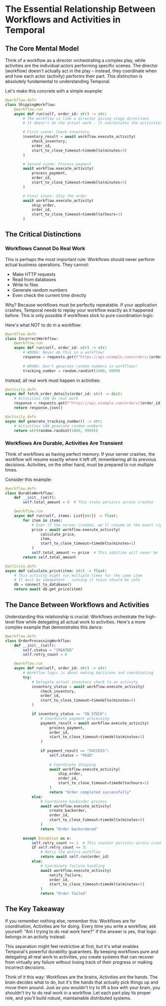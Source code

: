 # The Essential Relationship Between Workflows and Activities in Temporal

## The Core Mental Model

Think of a workflow as a director orchestrating a complex play, while activities are the individual actors performing specific scenes. The director (workflow) doesn't actually act in the play – instead, they coordinate when and how each actor (activity) performs their part. This distinction is absolutely fundamental to understanding Temporal.

Let's make this concrete with a simple example:

```python
@workflow.defn
class ShippingWorkflow:
    @workflow.run
    async def run(self, order_id: str) -> str:
        # The workflow is like a director giving stage directions
        # It doesn't do the actual work - it coordinates the activities

        # First scene: Check inventory
        inventory_result = await workflow.execute_activity(
            check_inventory,
            order_id,
            start_to_close_timeout=timedelta(minutes=5)
        )

        # Second scene: Process payment
        await workflow.execute_activity(
            process_payment,
            order_id,
            start_to_close_timeout=timedelta(minutes=5)
        )

        # Final scene: Ship the order
        await workflow.execute_activity(
            ship_order,
            order_id,
            start_to_close_timeout=timedelta(hours=1)
        )
```

## The Critical Distinctions

### Workflows Cannot Do Real Work

This is perhaps the most important rule: Workflows should never perform actual business operations. They cannot:
- Make HTTP requests
- Read from databases
- Write to files
- Generate random numbers
- Even check the current time directly

Why? Because workflows must be perfectly repeatable. If your application crashes, Temporal needs to replay your workflow exactly as it happened before. This is only possible if workflows stick to pure coordination logic.

Here's what NOT to do in a workflow:

```python
@workflow.defn
class IncorrectWorkflow:
    @workflow.run
    async def run(self, order_id: str) -> str:
        # WRONG: Never do this in a workflow!
        response = requests.get(f"https://api.example.com/orders/{order_id}")
        
        # WRONG: Don't generate random numbers in workflows!
        tracking_number = random.randint(1000, 9999)
```

Instead, all real work must happen in activities:

```python
@activity.defn
async def fetch_order_details(order_id: str) -> dict:
    # Activities CAN do real work
    response = requests.get(f"https://api.example.com/orders/{order_id}")
    return response.json()

@activity.defn
async def generate_tracking_number() -> str:
    # Activities CAN generate random numbers
    return str(random.randint(1000, 9999))
```

### Workflows Are Durable, Activities Are Transient

Think of workflows as having perfect memory. If your server crashes, the workflow will resume exactly where it left off, remembering all its previous decisions. Activities, on the other hand, must be prepared to run multiple times.

Consider this example:

```python
@workflow.defn
class DurableWorkflow:
    def __init__(self):
        self.total_amount = 0  # This state persists across crashes

    @workflow.run
    async def run(self, items: List[str]) -> float:
        for item in items:
            # Even if the server crashes, we'll resume at the exact right item
            price = await workflow.execute_activity(
                calculate_price,
                item,
                start_to_close_timeout=timedelta(minutes=1)
            )
            self.total_amount += price  # This addition will never be lost
        return self.total_amount

@activity.defn
async def calculate_price(item: str) -> float:
    # This activity might run multiple times for the same item
    # It must be idempotent - running it twice should be safe
    db = connect_to_database()
    return await db.get_price(item)
```

## The Dance Between Workflows and Activities

Understanding this relationship is crucial: Workflows orchestrate the high-level flow while delegating all actual work to activities. Here's a more complex example that demonstrates this dance:

```python
@workflow.defn
class OrderProcessingWorkflow:
    def __init__(self):
        self.status = "CREATED"
        self.retry_count = 0

    @workflow.run
    async def run(self, order_id: str) -> str:
        # Workflow logic is about making decisions and coordinating
        try:
            # Delegate actual inventory check to an activity
            inventory_status = await workflow.execute_activity(
                check_inventory,
                order_id,
                start_to_close_timeout=timedelta(minutes=5)
            )

            if inventory_status == "IN_STOCK":
                # Coordinate payment processing
                payment_result = await workflow.execute_activity(
                    process_payment,
                    order_id,
                    start_to_close_timeout=timedelta(minutes=5)
                )
                
                if payment_result == "SUCCESS":
                    self.status = "PAID"
                    
                    # Coordinate shipping
                    await workflow.execute_activity(
                        ship_order,
                        order_id,
                        start_to_close_timeout=timedelta(hours=1)
                    )
                    return "Order completed successfully"
            else:
                # Coordinate backorder process
                await workflow.execute_activity(
                    create_backorder,
                    order_id,
                    start_to_close_timeout=timedelta(minutes=5)
                )
                return "Order backordered"
                
        except Exception as e:
            self.retry_count += 1  # This counter persists across crashes
            if self.retry_count <= 3:
                # Retry the entire workflow
                return await self.run(order_id)
            else:
                # Coordinate failure handling
                await workflow.execute_activity(
                    notify_failure,
                    order_id,
                    start_to_close_timeout=timedelta(minutes=5)
                )
                return "Order failed"
```

## The Key Takeaway

If you remember nothing else, remember this: Workflows are for coordination, Activities are for doing. Every time you write a workflow, ask yourself: "Am I trying to do real work here?" If the answer is yes, that logic belongs in an activity instead.

This separation might feel restrictive at first, but it's what enables Temporal's powerful durability guarantees. By keeping workflows pure and delegating all real work to activities, you create systems that can recover from virtually any failure without losing track of their progress or making incorrect decisions.

Think of it this way: Workflows are the brains, Activities are the hands. The brain decides what to do, but it's the hands that actually pick things up and move them around. Just as you wouldn't try to lift a box with your brain, you shouldn't try to do real work in a workflow. Let each part play its proper role, and you'll build robust, maintainable distributed systems.
